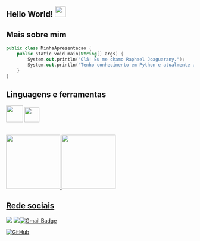 ## Hello World! <img src="https://github.com/TheDudeThatCode/TheDudeThatCode/blob/master/Assets/Hi.gif" width="29px"></strong>

## Mais sobre mim

```kotlin
public class MinhaApresentacao {
    public static void main(String[] args) {
        System.out.println("Olá! Eu me chamo Raphael Joaguarany.");
        System.out.println("Tenho conhecimento em Python e atualmente aprendendo a programar em JAVA");
    }
}
```

## Linguagens e ferramentas

<code><img height="45" src="https://cdn.jsdelivr.net/gh/devicons/devicon/icons/java/java-original-wordmark.svg"></code>
<code><img height="40" src="https://cdn.jsdelivr.net/gh/devicons/devicon/icons/python/python-original.svg"></code>

<br>
<div>
<a href="[https://github.com/raphaeljoaguarany](https://github.com/raphaeljoaguarany)">
<img loading="lazy" height="145em" src="https://github-readme-stats.vercel.app/api/top-langs/?username=raphaeljoaguarany&layout=compact&langs_count=7&theme=highcontrast"/>
<img loading="lazy" height="145em" src="https://github-readme-stats.vercel.app/api?username=raphaeljoaguarany&show_icons=true&theme=highcontrast&include_all_commits=true&count_private=true"/>
</div>



## Rede sociais

<p align="left">

  <a href="https://www.linkedin.com/in/raphael-joaguarany-de-oliveira" alt="LinkedIn">
  <img src="https://img.shields.io/badge/-Linkedin-0e76a8?style=flat-square&logo=Linkedin&logoColor=white&link=[https://www.linkedin.com/in/raphael-joaguarany-de-oliveira/]" /></a>

  <a href="mailto:raphael1309@hotmail.com" alt="Hotmail">
  <img src="https://img.shields.io/badge/Microsoft_Outlook-0078D4?style=for-the-badge&logo=microsoft-outlook&logoColor=white&link=[raphael1309@hotmail.com](mailto:raphael1309@hotmail.com)

  [![Gmail Badge](https://img.shields.io/badge/-raphael1309@hotmail.com-006bed?style=flat-square&logo=Gmail&logoColor=white&link=mailto:raphael1309@hotmail.com)](mailto:raphael1309@hotmail.com)

</p>

[![GitHub](https://img.shields.io/github/followers/raphaeljoaguarany?label=follow&style=social)]([![GitHub](https://img.shields.io/github/followers/iuricode?label=follow&style=social)]([![GitHub](https://img.shields.io/github/followers/raphaeljoaguarany?label=follow&style=social)](https://github.com/raphaeljoaguarany)))
